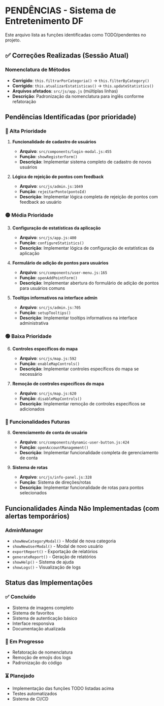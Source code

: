 # PENDÊNCIAS - Sistema de Entretenimento DF

Este arquivo lista as funções identificadas como TODO/pendentes no projeto.

## ✅ Correções Realizadas (Sessão Atual)

### Nomenclatura de Métodos
- **Corrigido**: `this.filtrarPorCategoria()` → `this.filterByCategory()`
- **Corrigido**: `this.atualizarEstatisticas()` → `this.updateStatistics()`
- **Arquivos afetados**: `src/js/app.js` (múltiplas linhas)
- **Descrição**: Padronização da nomenclatura para inglês conforme refatoração

## Pendências Identificadas (por prioridade)

### 🔴 Alta Prioridade

1. **Funcionalidade de cadastro de usuários**
   - **Arquivo**: `src/components/login-modal.js:455`
   - **Função**: `showRegisterForm()`
   - **Descrição**: Implementar sistema completo de cadastro de novos usuários

2. **Lógica de rejeição de pontos com feedback**
   - **Arquivo**: `src/js/admin.js:1049`
   - **Função**: `rejeitarPonto(pontoId)`
   - **Descrição**: Implementar lógica completa de rejeição de pontos com feedback ao usuário

### 🟡 Média Prioridade

3. **Configuração de estatísticas da aplicação**
   - **Arquivo**: `src/js/app.js:400`
   - **Função**: `configureStatistics()`
   - **Descrição**: Implementar lógica de configuração de estatísticas da aplicação

4. **Formulário de adição de pontos para usuários**
   - **Arquivo**: `src/components/user-menu.js:165`
   - **Função**: `openAddPointForm()`
   - **Descrição**: Implementar abertura do formulário de adição de pontos para usuários comuns

5. **Tooltips informativos na interface admin**
   - **Arquivo**: `src/js/admin.js:705`
   - **Função**: `setupTooltips()`
   - **Descrição**: Implementar tooltips informativos na interface administrativa

### 🟢 Baixa Prioridade

6. **Controles específicos do mapa**
   - **Arquivo**: `src/js/map.js:592`
   - **Função**: `enableMapControls()`
   - **Descrição**: Implementar controles específicos do mapa se necessário

7. **Remoção de controles específicos do mapa**
   - **Arquivo**: `src/js/map.js:620`
   - **Função**: `disableMapControls()`
   - **Descrição**: Implementar remoção de controles específicos se adicionados

### 🔵 Funcionalidades Futuras

8. **Gerenciamento de conta de usuário**
   - **Arquivo**: `src/components/dynamic-user-button.js:424`
   - **Função**: `openAccountManagement()`
   - **Descrição**: Implementar funcionalidade completa de gerenciamento de conta

9. **Sistema de rotas**
   - **Arquivo**: `src/js/info-panel.js:328`
   - **Função**: Sistema de direções/rotas
   - **Descrição**: Implementar funcionalidade de rotas para pontos selecionados

## Funcionalidades Ainda Não Implementadas (com alertas temporários)

### AdminManager
- `showNewCategoryModal()` - Modal de nova categoria
- `showNewUserModal()` - Modal de novo usuário
- `exportReport()` - Exportação de relatórios
- `generateReport()` - Geração de relatórios
- `showHelp()` - Sistema de ajuda
- `showLogs()` - Visualização de logs

## Status das Implementações

### ✅ Concluído
- Sistema de imagens completo
- Sistema de favoritos
- Sistema de autenticação básico
- Interface responsiva
- Documentação atualizada

### 🔄 Em Progresso
- Refatoração de nomenclatura
- Remoção de emojis dos logs
- Padronização do código

### ⏳ Planejado
- Implementação das funções TODO listadas acima
- Testes automatizados
- Sistema de CI/CD
